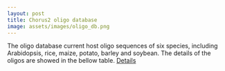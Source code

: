 ```yaml
---
layout: post
title: Chorus2 oligo database
image: assets/images/oligo_db.png
---
```

The oligo database current host oligo sequences of six species, including Arabidopsis, rice, maize, potato, barley and soybean. The details of the oligos are showed in the bellow table.
[Details]({{site.baseurl}}/oligo_database)